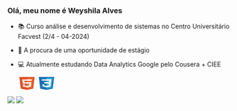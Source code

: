 ### Olá, meu nome é Weyshila Alves


- 📚 Curso análise e desenvolvimento de sistemas no Centro Universitário Facvest (2/4 - 04-2024) 
- 🧐 A procura de uma oportunidade de estágio
- 💻 Atualmente estudando Data Analytics Google pelo Cousera + CIEE 

  <img align="center" alt="Rafa-HTML" height="30" width="40" src="https://raw.githubusercontent.com/devicons/devicon/master/icons/html5/html5-original.svg">
  <img align="center" alt="Rafa-CSS" height="30" width="40" src="https://raw.githubusercontent.com/devicons/devicon/master/icons/css3/css3-original.svg">
  
<div>
<a href="https://www.instagram.com/alwsehyi/" target="_blank"><img src="https://img.shields.io/badge/-Instagram-%23E4405F?style=for-the-badge&logo=instagram&logoColor=white" target="_blank"></a>  
<a href = "https://outlook.live.com/mail/0/"><img src="https://img.shields.io/badge/Microsoft_Outlook-0078D4?style=for-the-badge&logo=microsoft-outlook&logoColor=white" target="_blank"></a>
</div>
